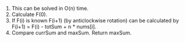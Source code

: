 1. This can be solved in O(n) time.
2. Calculate F(0).
3. If F(i) is known F(i+1) (by anticlockwise rotation) can be calculated by F(i+1) = F(i) - totSum + n * nums[i].
4. Compare currSum and maxSum. Return maxSum.
